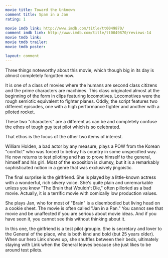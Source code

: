 ```yaml
---
movie title: Toward the Unknown
comment title: Spam in a Jan
rating: 1

movie imdb link: http://www.imdb.com/title/tt0049870/
comment imdb link: http://www.imdb.com/title/tt0049870/reviews-14
movie tmdb link: 
movie tmdb trailer: 
movie tmdb poster: 

layout: comment
---
```


Three things noteworthy about this movie, which though big in its day is almost completely forgotten now.

It is one of a class of movies where the humans are second class citizens and the prime characters are machines. This class originated almost at the beginning of the form in clips featuring locomotives. Locomotives were the rough semiotic equivalent to fighter planes. Oddly, the script features two different episodes, one with a high performance fighter and another with a piloted rocket.

These two "characters" are a different as can be and completely confuse the ethos of tough guy test pilot which is so celebrated.

That ethos is the focus of the other two items of interest. 

William Holden, a bad actor by any measure, plays a POW from the Korean "conflict" who was forced to betray his country in some unspecified way. He now returns to test piloting and has to prove himself to the general, himself and his girl. Most of the exposition is clumsy, but it is a remarkably sophisticated notion in a genre that was exclusively jingoistic.

The final surprise is the girlfriend. She is played by a little-known actress with a wonderful, rich silvery voice. She's quite plain and unremarkable unless you know "The Brain that Wouldn't Die," often pilloried as a bad movie. Actually, it is a terrific movie with comically low production values.

She plays Jan, who for most of "Brain" is a disembodied but living head on a cookie sheet. The movie is often called "Jan in a Pan." You cannot see that movie and be unaffected if you are serious about movie ideas. And if you have seen it, you cannot see this without thinking about it.

In this one, the girlfriend is a test pilot groupie. She is secretary and lover to the General of the place, who is both kind and bold (but 25 years older). When our hero Link shows up, she shuffles between their beds, ultimately staying with Link when the General leaves because she just likes to be around test pilots.